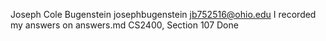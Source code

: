 Joseph Cole Bugenstein josephbugenstein
jb752516@ohio.edu
I recorded my answers on answers.md
CS2400, Section 107
Done
